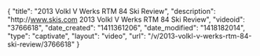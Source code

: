{
    "title": "2013 Volkl V Werks RTM 84 Ski Review",
    "description": "http:\/\/www.skis.com 2013 Volkl V Werks RTM 84 Ski Review",
    "videoid": "3766618",
    "date_created": "1411361206",
    "date_modified": "1418182014",
    "type": "captivate",
    "layout": "video",
    "url": "\/v\/2013-volkl-v-werks-rtm-84-ski-review\/3766618"
}